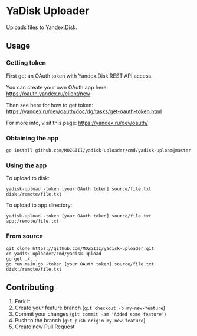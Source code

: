 # YaDisk Uploader

Uploads files to Yandex.Disk.

## Usage

### Getting token

First get an OAuth token with Yandex.Disk REST API access.

You can create your own OAuth app here: https://oauth.yandex.ru/client/new

Then see here for how to get token: https://yandex.ru/dev/oauth/doc/dg/tasks/get-oauth-token.html

For more info, visit this page: https://yandex.ru/dev/oauth/

### Obtaining the app

```
go install github.com/MOZGIII/yadisk-uploader/cmd/yadisk-upload@master
```

### Using the app

To upload to disk:

```
yadisk-upload -token [your OAuth token] source/file.txt disk:/remote/file.txt
```

To upload to app directory:

```
yadisk-upload -token [your OAuth token] source/file.txt app:/remote/file.txt
```

### From source

```
git clone https://github.com/MOZGIII/yadisk-uploader.git
cd yadisk-uploader/cmd/yadisk-upload
go get ./...
go run main.go -token [your OAuth token] source/file.txt disk:/remote/file.txt
```

## Contributing

1. Fork it
2. Create your feature branch (`git checkout -b my-new-feature`)
3. Commit your changes (`git commit -am 'Added some feature'`)
4. Push to the branch (`git push origin my-new-feature`)
5. Create new Pull Request

